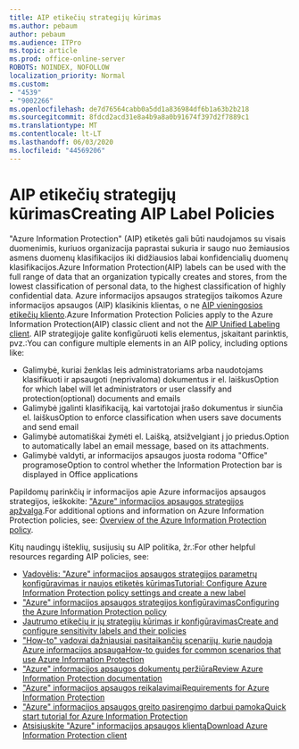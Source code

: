```yaml
---
title: AIP etikečių strategijų kūrimas
ms.author: pebaum
author: pebaum
ms.audience: ITPro
ms.topic: article
ms.prod: office-online-server
ROBOTS: NOINDEX, NOFOLLOW
localization_priority: Normal
ms.custom:
- "4539"
- "9002266"
ms.openlocfilehash: de7d76564cabb0a5dd1a836984df6b1a63b2b218
ms.sourcegitcommit: 8fdcd2acd31e8a4b9a8a0b91674f397d2f7889c1
ms.translationtype: MT
ms.contentlocale: lt-LT
ms.lasthandoff: 06/03/2020
ms.locfileid: "44569206"
---
```

# <a name="creating-aip-label-policies"></a><span data-ttu-id="fc4c0-102">AIP etikečių strategijų kūrimas</span><span class="sxs-lookup"><span data-stu-id="fc4c0-102">Creating AIP Label Policies</span></span>

<span data-ttu-id="fc4c0-103">"Azure Information Protection" (AIP) etiketės gali būti naudojamos su visais duomenimis, kuriuos organizacija paprastai sukuria ir saugo nuo žemiausios asmens duomenų klasifikacijos iki didžiausios labai konfidencialių duomenų klasifikacijos.</span><span class="sxs-lookup"><span data-stu-id="fc4c0-103">Azure Information Protection(AIP) labels can be used with the full range of data that an organization typically creates and stores, from the lowest classification of personal data, to the highest classification of highly confidential data.</span></span> <span data-ttu-id="fc4c0-104">Azure informacijos apsaugos strategijos taikomos Azure informacijos apsaugos (AIP) klasikinis klientas, o ne [AIP vieningosios etikečių kliento](https://docs.microsoft.com/azure/information-protection/rms-client/unifiedlabelingclient-version-release-history).</span><span class="sxs-lookup"><span data-stu-id="fc4c0-104">Azure Information Protection Policies apply to the Azure Information Protection(AIP) classic client and not the  [AIP Unified Labeling client](https://docs.microsoft.com/azure/information-protection/rms-client/unifiedlabelingclient-version-release-history).</span></span> <span data-ttu-id="fc4c0-105">AIP strategijoje galite konfigūruoti kelis elementus, įskaitant parinktis, pvz.:</span><span class="sxs-lookup"><span data-stu-id="fc4c0-105">You can configure multiple elements in an AIP policy, including options like:</span></span>

- <span data-ttu-id="fc4c0-106">Galimybė, kuriai ženklas leis administratoriams arba naudotojams klasifikuoti ir apsaugoti (neprivaloma) dokumentus ir el. laiškus</span><span class="sxs-lookup"><span data-stu-id="fc4c0-106">Option for which label will let administrators or user classify and protection(optional) documents and emails</span></span>
- <span data-ttu-id="fc4c0-107">Galimybė įgalinti klasifikaciją, kai vartotojai įrašo dokumentus ir siunčia el. laiškus</span><span class="sxs-lookup"><span data-stu-id="fc4c0-107">Option to enforce classification when users save documents and send email</span></span>
- <span data-ttu-id="fc4c0-108">Galimybė automatiškai žymėti el. Laišką, atsižvelgiant į jo priedus.</span><span class="sxs-lookup"><span data-stu-id="fc4c0-108">Option to automatically label an email message, based on its attachments.</span></span>
- <span data-ttu-id="fc4c0-109">Galimybė valdyti, ar informacijos apsaugos juosta rodoma "Office" programose</span><span class="sxs-lookup"><span data-stu-id="fc4c0-109">Option to control whether the Information Protection bar is displayed in Office applications</span></span>

<span data-ttu-id="fc4c0-110">Papildomų parinkčių ir informacijos apie Azure informacijos apsaugos strategijos, ieškokite: ["Azure" informacijos apsaugos strategijos apžvalga](https://docs.microsoft.com/azure/information-protection/overview-policy).</span><span class="sxs-lookup"><span data-stu-id="fc4c0-110">For additional options and information on Azure Information Protection policies, see: [Overview of the Azure Information Protection policy](https://docs.microsoft.com/azure/information-protection/overview-policy).</span></span>  

<span data-ttu-id="fc4c0-111">Kitų naudingų išteklių, susijusių su AIP politika, žr.:</span><span class="sxs-lookup"><span data-stu-id="fc4c0-111">For other helpful resources regarding AIP policies, see:</span></span>

- [<span data-ttu-id="fc4c0-112">Vadovėlis: "Azure" informacijos apsaugos strategijos parametrų konfigūravimas ir naujos etiketės kūrimas</span><span class="sxs-lookup"><span data-stu-id="fc4c0-112">Tutorial: Configure Azure Information Protection policy settings and create a new label</span></span>](https://docs.microsoft.com/azure/information-protection/infoprotect-quick-start-tutorial)  
- [<span data-ttu-id="fc4c0-113">"Azure" informacijos apsaugos strategijos konfigūravimas</span><span class="sxs-lookup"><span data-stu-id="fc4c0-113">Configuring the Azure Information Protection policy</span></span>](https://docs.microsoft.com/azure/information-protection/configure-policy)  
- [<span data-ttu-id="fc4c0-114">Jautrumo etikečių ir jų strategijų kūrimas ir konfigūravimas</span><span class="sxs-lookup"><span data-stu-id="fc4c0-114">Create and configure sensitivity labels and their policies</span></span>](https://docs.microsoft.com/microsoft-365/compliance/create-sensitivity-labels)  
- [<span data-ttu-id="fc4c0-115">"How-to" vadovai dažniausiai pasitaikančių scenarijų, kurie naudoja Azure informacijos apsauga</span><span class="sxs-lookup"><span data-stu-id="fc4c0-115">How-to guides for common scenarios that use Azure Information Protection</span></span>](https://docs.microsoft.com/azure/information-protection/how-to-guides)  
- [<span data-ttu-id="fc4c0-116">"Azure" informacijos apsaugos dokumentų peržiūra</span><span class="sxs-lookup"><span data-stu-id="fc4c0-116">Review Azure Information Protection documentation</span></span>](https://docs.microsoft.com/azure/information-protection/what-is-information-protection)  
- [<span data-ttu-id="fc4c0-117">"Azure" informacijos apsaugos reikalavimai</span><span class="sxs-lookup"><span data-stu-id="fc4c0-117">Requirements for Azure Information Protection</span></span>](https://docs.microsoft.com/azure/information-protection/get-started/requirements)  
- [<span data-ttu-id="fc4c0-118">"Azure" informacijos apsaugos greito pasirengimo darbui pamoka</span><span class="sxs-lookup"><span data-stu-id="fc4c0-118">Quick start tutorial for Azure Information Protection</span></span>](https://docs.microsoft.com/azure/information-protection/get-started/infoprotect-quick-start-tutorial)  
- [<span data-ttu-id="fc4c0-119">Atsisiųskite "Azure" informacijos apsaugos klientą</span><span class="sxs-lookup"><span data-stu-id="fc4c0-119">Download Azure Information Protection client</span></span>](https://www.microsoft.com/download/details.aspx?id=53018)
